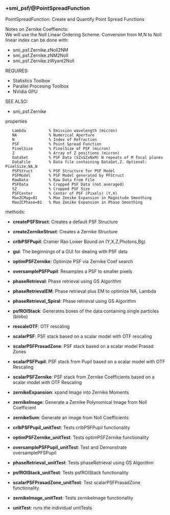 ### +smi_psf/@PointSpreadFunction

PointSpreadFunction: Create and Quantify Point Spread Functions

Notes on Zernike Coeffiencts:  
We will use the Noll Linear Ordering Scheme.  Conversion from M,N
  to Noll linear index can be done with: 
- smi_psf.Zernike.zNoll2NM
- smi_psf.Zernike.zNM2Noll
- smi_psf.Zernike.zWyant2Noll

REQUIRES:
- Statistics Toolbox
- Parallel Procesing Toolbox
- NVidia GPU

SEE ALSO:
- smi_psf.Zernike
    
properties
```
   Lambda          % Emission wavelength (micron)
   NA              % Numerical Aperture
   N               % Index of Refraction
   PSF             % Point Spread Function
   PixelSize       % PixelSize of PSF (micron)
   Z               % Array of Z positions (micron)
   DataSet         % PSF Data (SZxSZxNxM) N repeats of M focal planes
   DataFile        % Data file containing DataSet,Z. Optional: PixelSize,NA,N
   PSFStruct       % PSF Structure for PSF Model
   PSFModel        % PSF Model generated by PFStruct
   RawData         % Raw Data From File
   PSFData         % Cropped PSF Data (not averaged)
   SZ              % Cropped PSF Size
   PSFCenter       % Center of PSF (Pixels) (Y,X)
   MaxZCMag=81     % Max Zenike Expansion in Magnitude Smoothing
   MaxZCPhase=81   % Max Zenike Expansion in Phase Smoothing
```
methods:
- **createPSFStruct**: Creates a default PSF Structure
- **createZernikeStruct**: Creates a Zernike Structure
- **crlbPSFPupil**: Cramer Rao Lower Bound on (Y,X,Z,Photons,Bg)
- **gui**: The beginnings of a GUI for dealing with PSF data
- **optimPSFZernike**: Optimize PSF via Zernike Coef search
- **oversamplePSFPupil**: Resamples a PSF to smaller pixels
- **phaseRetrieval**: Phase retrieval using GS Algorithm
- **phaseRetrievalEM**: Phase retrieval plus EM to optimize NA, Lambda
- **phaseRetrieval_Spiral**: Phase retrieval using GS Algorithm
- **psfROIStack**: Generates boxes of the data containing single particles
     (blobs)
- **rescaleOTF**: OTF rescaling
- **scalarPSF**: PSF stack based on a scalar model with OTF rescaling
- **scalarPSFPrasadZone**: PSF stack based on a scalar model Prasad Zones
- **scalarPSFPupil**: PSF stack from Pupil based on a scalar model with OTF
     Rescaling
- **scalarPSFZernike**: PSF stack from Zernike Coefficients based on a scalar
     model with OTF Rescaling
- **zernikeExpansion**: xpand Image into Zernike Moments
- **zernikeImage**: Generate a Zernike Polynomical Image from Noll Coefficient
- **zernikeSum**: Generate an image from Noll Coefficients

- **crlbPSFPupil_unitTest**: Tests crlbPSFPupil functionality
- **optimPSFZernike_unitTest**: Tests optimPSFZernike functionality
- **oversamplePSFPupil_unitTest**: Test and Demonstrate oversamplePFSPupil
- **phaseRetrieval_unitTest**: Tests phaseRetrieval using GS Algorithm
- **psfROIStack_unitTest**: Tests psfROIStack functionality
- **scalarPSFPrasadZone_unitTest**: Test scalarPSFPrasadZone functionality
- **zernikeImage_unitTest**: Tests zernikeImage functionality
- **unitTest**: runs the individual unitTests
